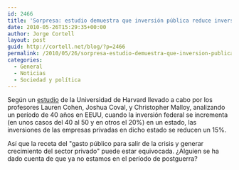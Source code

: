 ```yaml
---
id: 2466
title: 'Sorpresa: estudio demuestra que inversión pública reduce inversión privada'
date: 2010-05-26T15:29:35+00:00
author: Jorge Cortell
layout: post
guid: http://cortell.net/blog/?p=2466
permalink: /2010/05/26/sorpresa-estudio-demuestra-que-inversion-publica-reduce-inversion-privada/
categories:
  - General
  - Noticias
  - Sociedad y polí­tica
---
```

Según un <a title="HBS" href="http://hbswk.hbs.edu/item/6420.html?wknews=052410" target="_blank">estudio</a> de la Universidad de Harvard llevado a cabo por los profesores Lauren Cohen, Joshua Coval, y Christopher Malloy, analizando un período de 40 años en EEUU, cuando la inversión federal se incrementa (en unos casos del 40 al 50 y en otros el 20%) en un estado, las inversiones de las empresas privadas en dicho estado se reducen un 15%.

Así que la receta del "gasto público para salir de la crisis y generar crecimiento del sector privado" puede estar equivocada. ¿Alguien se ha dado cuenta de que ya no estamos en el período de postguerra?